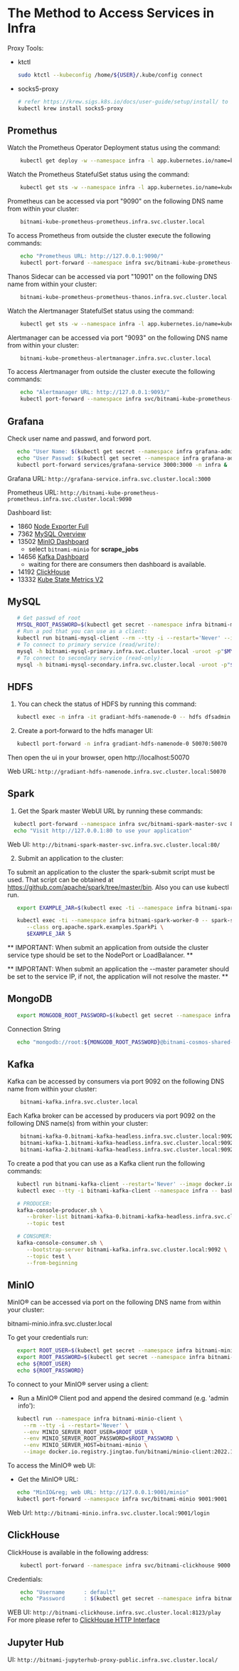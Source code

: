
# The Method to Access Services in Infra

Proxy Tools:

* ktctl
  
  ```bash
  sudo ktctl --kubeconfig /home/${USER}/.kube/config connect
  ```

* socks5-proxy
  
  ```bash
  # refer https://krew.sigs.k8s.io/docs/user-guide/setup/install/ to install krew
  kubectl krew install socks5-proxy
  ```

## Promethus

Watch the Prometheus Operator Deployment status using the command:

```bash
    kubectl get deploy -w --namespace infra -l app.kubernetes.io/name=kube-prometheus,app.kubernetes.io/instance=bitnami-kube-prometheus
```

Watch the Prometheus StatefulSet status using the command:

```bash
    kubectl get sts -w --namespace infra -l app.kubernetes.io/name=kube-prometheus,app.kubernetes.io/instance=bitnami-kube-prometheus
```

Prometheus can be accessed via port "9090" on the following DNS name from within your cluster:

```bash
    bitnami-kube-prometheus-prometheus.infra.svc.cluster.local
```

To access Prometheus from outside the cluster execute the following commands:

```bash
    echo "Prometheus URL: http://127.0.0.1:9090/"
    kubectl port-forward --namespace infra svc/bitnami-kube-prometheus-prometheus 9090:9090
```

Thanos Sidecar can be accessed via port "10901" on the following DNS name from within your cluster:

```bash
    bitnami-kube-prometheus-prometheus-thanos.infra.svc.cluster.local
```

Watch the Alertmanager StatefulSet status using the command:

```bash
    kubectl get sts -w --namespace infra -l app.kubernetes.io/name=kube-prometheus-alertmanager,app.kubernetes.io/instance=bitnami-kube-prometheus
```

Alertmanager can be accessed via port "9093" on the following DNS name from within your cluster:

```bash
    bitnami-kube-prometheus-alertmanager.infra.svc.cluster.local
```

To access Alertmanager from outside the cluster execute the following commands:

```bash
    echo "Alertmanager URL: http://127.0.0.1:9093/"
    kubectl port-forward --namespace infra svc/bitnami-kube-prometheus-alertmanager 9093:9093
```

## Grafana

Check user name and passwd, and forword port.

```bash
   echo "User Name: $(kubectl get secret --namespace infra grafana-admin-credentials -o jsonpath="{.data.GF_SECURITY_ADMIN_USER}" | base64 -d)"
   echo "User Passwd: $(kubectl get secret --namespace infra grafana-admin-credentials -o jsonpath="{.data.GF_SECURITY_ADMIN_PASSWORD}" | base64 -d)"
   kubectl port-forward services/grafana-service 3000:3000 -n infra &
```

Grafana URL: `http://grafana-service.infra.svc.cluster.local:3000`

Prometheus URL: `http://bitnami-kube-prometheus-prometheus.infra.svc.cluster.local:9090`

Dashboard list:

* 1860  [Node Exporter Full](https://grafana.com/grafana/dashboards/1860-node-exporter-full/)
* 7362  [MySQL Overview](https://grafana.com/grafana/dashboards/7362-mysql-overview/)
* 13502 [MinIO Dashboard](https://grafana.com/grafana/dashboards/13502-minio-dashboard/)
  * select `bitnami-minio` for **scrape_jobs**
* 14656 [Kafka Dashboard](https://grafana.com/grafana/dashboards/14656-kafka-dashboard/)
  * waiting for there are consumers then dashboard is available.
* 14192 [ClickHouse](https://grafana.com/grafana/dashboards/14192-clickhouse/)
* 13332 [Kube State Metrics V2](https://grafana.com/grafana/dashboards/13332-kube-state-metrics-v2/)

## MySQL

```bash
   # Get passwd of root
   MYSQL_ROOT_PASSWORD=$(kubectl get secret --namespace infra bitnami-mysql -o jsonpath="{.data.mysql-root-password}" | base64 -d)
   # Run a pod that you can use as a client:
   kubectl run bitnami-mysql-client --rm --tty -i --restart='Never' --image  docker.io.registry.jingtao.fun/bitnami/mysql:8.0.30-debian-11-r15 --namespace infra --env MYSQL_ROOT_PASSWORD=$MYSQL_ROOT_PASSWORD --command -- bash
   # To connect to primary service (read/write):
   mysql -h bitnami-mysql-primary.infra.svc.cluster.local -uroot -p"$MYSQL_ROOT_PASSWORD"
   # To connect to secondary service (read-only):
   mysql -h bitnami-mysql-secondary.infra.svc.cluster.local -uroot -p"$MYSQL_ROOT_PASSWORD"
```

## HDFS

1. You can check the status of HDFS by running this command:

```bash
   kubectl exec -n infra -it gradiant-hdfs-namenode-0 -- hdfs dfsadmin -report
```

2. Create a port-forward to the hdfs manager UI:

```bash
   kubectl port-forward -n infra gradiant-hdfs-namenode-0 50070:50070
```

   Then open the ui in your browser, open http://localhost:50070

Web URL: `http://gradiant-hdfs-namenode.infra.svc.cluster.local:50070`

## Spark

1. Get the Spark master WebUI URL by running these commands:

```bash
  kubectl port-forward --namespace infra svc/bitnami-spark-master-svc 80:80
  echo "Visit http://127.0.0.1:80 to use your application"
```

Web UI: `http://bitnami-spark-master-svc.infra.svc.cluster.local:80/`

2. Submit an application to the cluster:

  To submit an application to the cluster the spark-submit script must be used. That script can be
  obtained at https://github.com/apache/spark/tree/master/bin. Also you can use kubectl run.

```bash
   export EXAMPLE_JAR=$(kubectl exec -ti --namespace infra bitnami-spark-worker-0 -- find examples/jars/ -name 'spark-example*\.jar' | tr -d '\r')

   kubectl exec -ti --namespace infra bitnami-spark-worker-0 -- spark-submit --master spark://bitnami-spark-master-svc:7077 \
      --class org.apache.spark.examples.SparkPi \
      $EXAMPLE_JAR 5
```

** IMPORTANT: When submit an application from outside the cluster service type should be set to the NodePort or LoadBalancer. **

** IMPORTANT: When submit an application the --master parameter should be set to the service IP, if not, the application will not resolve the master. **


## MongoDB

```bash
   export MONGODB_ROOT_PASSWORD=$(kubectl get secret --namespace infra bitnami-cosmos-shared-mongodb-sharded -o jsonpath="{.data.mongodb-root-password}" | base64 -d)
```

Connection String

```bash
   echo "mongodb://root:${MONGODB_ROOT_PASSWORD}@bitnami-cosmos-shared-mongodb-sharded.infra.svc.cluster.local:27017/?authSource=admin&readPreference=primary&ssl=false"
```

## Kafka

Kafka can be accessed by consumers via port 9092 on the following DNS name from within your cluster:

```bash
    bitnami-kafka.infra.svc.cluster.local
```

Each Kafka broker can be accessed by producers via port 9092 on the following DNS name(s) from within your cluster:

```bash
    bitnami-kafka-0.bitnami-kafka-headless.infra.svc.cluster.local:9092
    bitnami-kafka-1.bitnami-kafka-headless.infra.svc.cluster.local:9092
    bitnami-kafka-2.bitnami-kafka-headless.infra.svc.cluster.local:9092
```

To create a pod that you can use as a Kafka client run the following commands:

```bash
   kubectl run bitnami-kafka-client --restart='Never' --image docker.io.registry.jingtao.fun/bitnami/kafka:3.2.3-debian-11-r1 --namespace infra --command -- sleep infinity
   kubectl exec --tty -i bitnami-kafka-client --namespace infra -- bash
```

```bash
   # PRODUCER:
   kafka-console-producer.sh \
      --broker-list bitnami-kafka-0.bitnami-kafka-headless.infra.svc.cluster.local:9092,bitnami-kafka-1.bitnami-kafka-headless.infra.svc.cluster.local:9092,bitnami-kafka-2.bitnami-kafka-headless.infra.svc.cluster.local:9092 \
      --topic test
```

```bash
   # CONSUMER:
   kafka-console-consumer.sh \
      --bootstrap-server bitnami-kafka.infra.svc.cluster.local:9092 \
      --topic test \
      --from-beginning
```

## MinIO

MinIO&reg; can be accessed via port  on the following DNS name from within your cluster:

   bitnami-minio.infra.svc.cluster.local

To get your credentials run:

```bash
   export ROOT_USER=$(kubectl get secret --namespace infra bitnami-minio -o jsonpath="{.data.root-user}" | base64 -d)
   export ROOT_PASSWORD=$(kubectl get secret --namespace infra bitnami-minio -o jsonpath="{.data.root-password}" | base64 -d)
   echo ${ROOT_USER}
   echo ${ROOT_PASSWORD}
```

To connect to your MinIO&reg; server using a client:

- Run a MinIO&reg; Client pod and append the desired command (e.g. 'admin info'):

```bash
   kubectl run --namespace infra bitnami-minio-client \
     --rm --tty -i --restart='Never' \
     --env MINIO_SERVER_ROOT_USER=$ROOT_USER \
     --env MINIO_SERVER_ROOT_PASSWORD=$ROOT_PASSWORD \
     --env MINIO_SERVER_HOST=bitnami-minio \
     --image docker.io.registry.jingtao.fun/bitnami/minio-client:2022.10.6-debian-11-r1 -- admin info minio
```

To access the MinIO&reg; web UI:

- Get the MinIO&reg; URL:

```bash
   echo "MinIO&reg; web URL: http://127.0.0.1:9001/minio"
   kubectl port-forward --namespace infra svc/bitnami-minio 9001:9001
```

Web Url: `http://bitnami-minio.infra.svc.cluster.local:9001/login`

## ClickHouse

ClickHouse is available in the following address:

```bash
    kubectl port-forward --namespace infra svc/bitnami-clickhouse 9000:9000 &
```

Credentials:

```bash
    echo "Username      : default"
    echo "Password      : $(kubectl get secret --namespace infra bitnami-clickhouse -o jsonpath="{.data.admin-password}" | base64 -d)"
```

WEB UI: `http://bitnami-clickhouse.infra.svc.cluster.local:8123/play`
For more please refer to [ClickHouse HTTP Interface](https://clickhouse.com/docs/en/interfaces/http/)

## Jupyter Hub

UI: `http://bitnami-jupyterhub-proxy-public.infra.svc.cluster.local/`
